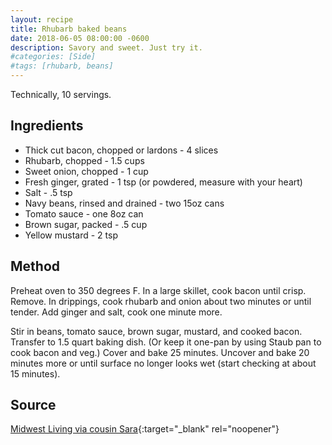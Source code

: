 ```yaml
---
layout: recipe
title: Rhubarb baked beans
date: 2018-06-05 08:00:00 -0600
description: Savory and sweet. Just try it.
#categories: [Side]
#tags: [rhubarb, beans]
---
```


Technically, 10 servings.

## Ingredients
- Thick cut bacon, chopped or lardons - 4 slices
- Rhubarb, chopped - 1.5 cups
- Sweet onion, chopped - 1 cup
- Fresh ginger, grated - 1 tsp (or powdered, measure with your heart)
- Salt - .5 tsp
- Navy beans, rinsed and drained - two 15oz cans
- Tomato sauce - one 8oz can
- Brown sugar, packed - .5 cup
- Yellow mustard - 2 tsp

## Method
Preheat oven to 350 degrees F. In a large skillet, cook bacon until crisp. Remove. In drippings, cook rhubarb and onion about two minutes or until tender. Add ginger and salt, cook one minute more.

Stir in beans, tomato sauce, brown sugar, mustard, and cooked bacon. Transfer to 1.5 quart baking dish. (Or keep it one-pan by using Staub pan to cook bacon and veg.) Cover and bake 25 minutes. Uncover and bake 20 minutes more or until surface no longer looks wet (start checking at about 15 minutes).

## Source 
[Midwest Living via cousin Sara](https://www.midwestliving.com/recipe/rhubarb-baked-beans/){:target="_blank" rel="noopener"}